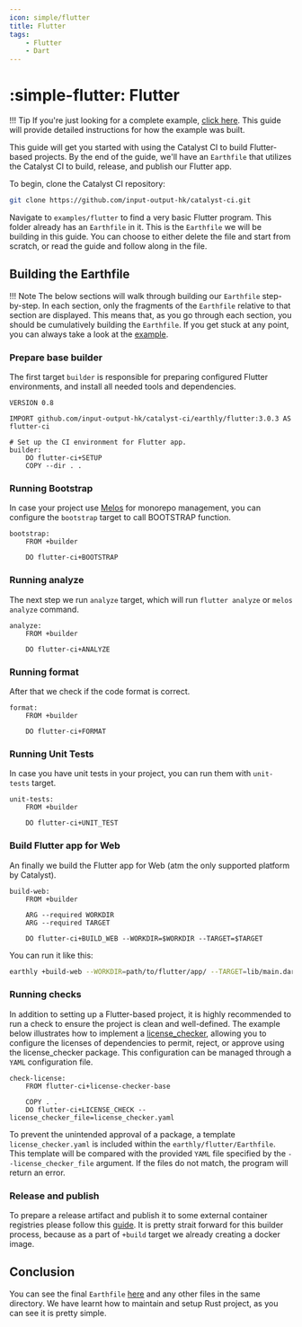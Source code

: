 ```yaml
---
icon: simple/flutter
title: Flutter
tags:
    - Flutter
    - Dart
---
```


<!-- markdownlint-disable single-h1 -->
# :simple-flutter: Flutter
<!-- markdownlint-enable single-h1 -->

<!-- markdownlint-disable max-one-sentence-per-line -->
!!! Tip
    If you're just looking for a complete example,
    [click here](https://github.com/input-output-hk/catalyst-ci/blob/master/examples/flutter/Earthfile).
    This guide will provide detailed instructions for how the example was built.
<!-- markdownlint-enable max-one-sentence-per-line -->

This guide will get you started with using the Catalyst CI to build Flutter-based projects.
By the end of the guide, we'll have an `Earthfile` that utilizes the Catalyst CI to build,
release, and publish our Flutter app.

To begin, clone the Catalyst CI repository:

```bash
git clone https://github.com/input-output-hk/catalyst-ci.git
```

Navigate to `examples/flutter` to find a very basic Flutter program.
This folder already has an `Earthfile` in it.
This is the `Earthfile` we will be building in this guide.
You can choose to either delete the file and start from scratch,
or read the guide and follow along in the file.

## Building the Earthfile

<!-- markdownlint-disable max-one-sentence-per-line -->
!!! Note
    The below sections will walk through building our `Earthfile` step-by-step.
    In each section, only the fragments of the `Earthfile` relative to that section are displayed.
    This means that, as you go through each section, you should be cumulatively building the `Earthfile`.
    If you get stuck at any point, you can always take a look at the
    [example](https://github.com/input-output-hk/catalyst-ci/blob/master/examples/flutter/Earthfile).
<!-- markdownlint-enable max-one-sentence-per-line -->

### Prepare base builder

The first target `builder` is responsible for preparing configured Flutter environments,
and install all needed tools and dependencies.

```Earthfile
VERSION 0.8

IMPORT github.com/input-output-hk/catalyst-ci/earthly/flutter:3.0.3 AS flutter-ci

# Set up the CI environment for Flutter app.
builder:
    DO flutter-ci+SETUP
    COPY --dir . .
```

### Running Bootstrap

In case your project use [Melos](https://melos.invertase.dev/~melos-latest)
for monorepo management, you can configure the `bootstrap` target
to call BOOTSTRAP function.

```Earthfile
bootstrap:
    FROM +builder

    DO flutter-ci+BOOTSTRAP
```

### Running analyze

The next step we run `analyze` target, which will run `flutter analyze` or
`melos analyze` command.

```Earthfile
analyze:
    FROM +builder

    DO flutter-ci+ANALYZE
```

### Running format

After that we check if the code format is correct.

```Earthfile
format:
    FROM +builder

    DO flutter-ci+FORMAT
```

### Running Unit Tests

In case you have unit tests in your project, you can run them with `unit-tests` target.

```Earthfile
unit-tests:
    FROM +builder

    DO flutter-ci+UNIT_TEST
```

### Build Flutter app for Web

An finally we build the Flutter app for Web (atm the only supported platform by Catalyst).

```Earthfile
build-web:
    FROM +builder

    ARG --required WORKDIR
    ARG --required TARGET

    DO flutter-ci+BUILD_WEB --WORKDIR=$WORKDIR --TARGET=$TARGET
```

You can run it like this:

```sh
earthly +build-web --WORKDIR=path/to/flutter/app/ --TARGET=lib/main.dart
```

### Running checks

In addition to setting up a Flutter-based project, it is highly recommended to run a check to
ensure the project is clean and well-defined.
The example below illustrates how to implement a
[license_checker](https://pub.dev/packages/license_checker), allowing you to configure the
licenses of dependencies to permit, reject, or approve using the license_checker package.
This configuration can be managed through a `YAML` configuration file.

```Earthfile
check-license:
    FROM flutter-ci+license-checker-base

    COPY . .
    DO flutter-ci+LICENSE_CHECK --license_checker_file=license_checker.yaml
```

To prevent the unintended approval of a package, a template `license_checker.yaml`
is included within the `earthly/flutter/Earthfile`.
This template will be compared with the provided `YAML` file
specified by the `--license_checker_file` argument.
If the files do not match, the program will return an error.

### Release and publish

To prepare a release artifact and publish it to some external container registries
please follow this [guide](./../../onboarding/index.md).
It is pretty strait forward for this builder process,
because as a part of `+build` target we already creating a docker image.

## Conclusion

You can see the final `Earthfile`
[here](https://github.com/input-output-hk/catalyst-ci/blob/master/examples/flutter/Earthfile)
and any other files in the same directory.
We have learnt how to maintain and setup Rust project,
as you can see it is pretty simple.
